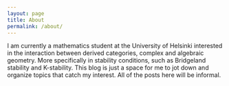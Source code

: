 ```yaml
---
layout: page
title: About
permalink: /about/
---
```


I am currently a mathematics student at the University of Helsinki interested in the interaction between derived categories, complex and algebraic geometry. More specifically in stability conditions, such as Bridgeland stability and K-stability. This blog is just a space for me to jot down and organize topics that catch my interest. All of the posts here will be informal.
